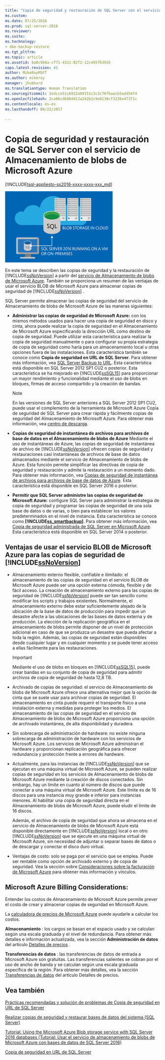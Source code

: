 ```yaml
---
title: "Copia de seguridad y restauración de SQL Server con el servicio de Almacenamiento de blobs de Microsoft Azure | Microsoft Docs"
ms.custom: 
ms.date: 07/25/2016
ms.prod: sql-server-2016
ms.reviewer: 
ms.suite: 
ms.technology:
- dbe-backup-restore
ms.tgt_pltfrm: 
ms.topic: article
ms.assetid: 6a0c9b6a-cf71-4311-82f2-12c445f63935
caps.latest.revision: 41
author: MikeRayMSFT
ms.author: mikeray
manager: jhubbard
ms.translationtype: Human Translation
ms.sourcegitcommit: 2edcce51c6822a89151c3c3c76fbaacb5edd54f4
ms.openlocfilehash: 2ca66cdb80dd12a242b2c9e8130cf3236e47371c
ms.contentlocale: es-es
ms.lasthandoff: 06/22/2017

---
```

# <a name="sql-server-backup-and-restore-with-microsoft-azure-blob-storage-service"></a>Copia de seguridad y restauración de SQL Server con el servicio de Almacenamiento de blobs de Microsoft Azure
[!INCLUDE[tsql-appliesto-ss2016-xxxx-xxxx-xxx_md](../../includes/tsql-appliesto-ss2016-xxxx-xxxx-xxx-md.md)]

  ![Copia de seguridad en un gráfico de blobs de Azure](../../relational-databases/backup-restore/media/backup-to-azure-blob-graphic.png "Copia de seguridad en un gráfico de blobs de Azure")  
  
 En este tema se describen las copias de seguridad y la restauración de [!INCLUDE[ssNoVersion](../../includes/ssnoversion-md.md)] a partir del [servicio de Almacenamiento de blobs de Microsoft Azure](http://www.windowsazure.com/develop/net/how-to-guides/blob-storage/). También se proporciona un resumen de las ventajas de usar el servicio BLOB de Microsoft Azure para almacenar copias de seguridad de [!INCLUDE[ssNoVersion](../../includes/ssnoversion-md.md)] .  
  
 SQL Server permite almacenar las copias de seguridad del servicio de Almacenamiento de blobs de Microsoft Azure de las maneras siguientes:  
  
-   **Administrar las copias de seguridad de Microsoft Azure:** con los mismos métodos usados para hacer una copia de seguridad en disco y cinta, ahora puede realizar la copia de seguridad en el Almacenamiento de Microsoft Azure especificando la dirección URL como destino de copia de seguridad. Puede utilizar esta característica para realizar la copia de seguridad manualmente o para configurar su propia estrategia de copia de seguridad como haría para un almacenamiento local u otras opciones fuera de las instalaciones. Esta característica también se conoce como **Copia de seguridad en URL de SQL Server**. Para obtener más información, vea [SQL Server Backup to URL](../../relational-databases/backup-restore/sql-server-backup-to-url.md). Esta característica está disponible en SQL Server 2012 SP1 CU2 o posterior. Esta característica se ha mejorado en [!INCLUDE[ssSQL15](../../includes/sssql15-md.md)] para proporcionar un mayor rendimiento y funcionalidad mediante el uso de blobs en bloques, firmas de acceso compartido y la creación de bandas.  
  
    > [!NOTE]  
    >  En las versiones de SQL Server anteriores a SQL Server 2012 SP1 CU2, puede usar el complemento de la herramienta de Microsoft Azure Copia de seguridad de SQL Server para crear rápida y fácilmente copias de seguridad del Almacenamiento de Microsoft Azure. Para obtener más información, vea [centro de descarga](http://go.microsoft.com/fwlink/?LinkID=324399).  
  
-   **Copias de seguridad de instantánea de archivos para archivos de base de datos en el Almacenamiento de blobs de Azure** Mediante el uso de instantáneas de Azure, las copias de seguridad de instantánea de archivo de [!INCLUDE[ssNoVersion](../../includes/ssnoversion-md.md)] ofrecen copias de seguridad y restauraciones casi instantáneas de archivos de base de datos almacenados mediante el servicio de Almacenamiento de blobs de Azure. Esta función permite simplificar las directivas de copia de seguridad y restauración y admite la restauración a un momento dado. Para obtener más información, vea [Copias de seguridad de instantánea de archivos para archivos de base de datos de Azure](../../relational-databases/backup-restore/file-snapshot-backups-for-database-files-in-azure.md). Esta característica está disponible en SQL Server 2016 o posterior.  
  
-   **Permitir que SQL Server administre las copias de seguridad de Microsoft Azure:** configure SQL Server para administrar la estrategia de copia de seguridad y programar las copias de seguridad de una sola base de datos o de varias, o bien para establecer los valores predeterminados en el nivel de instancia. Esta característica se conoce como **[!INCLUDE[ss_smartbackup](../../includes/ss-smartbackup-md.md)]**. Para obtener más información, vea [Copia de seguridad administrada de SQL Server en Microsoft Azure](../../relational-databases/backup-restore/sql-server-managed-backup-to-microsoft-azure.md). Esta característica está disponible en SQL Server 2014 o posterior.  
  
## <a name="benefits-of-using-the-microsoft-azure-blob-service-for-includessnoversionincludesssnoversion-mdmd-backups"></a>Ventajas de usar el servicio BLOB de Microsoft Azure para las copias de seguridad de [!INCLUDE[ssNoVersion](../../includes/ssnoversion-md.md)]  
  
-   Almacenamiento externo flexible, confiable e ilimitado: el almacenamiento de las copias de seguridad en el servicio BLOB de Microsoft Azure puede ser una opción externa cómoda, flexible y de fácil acceso. La creación de almacenamiento externo para las copias de seguridad de [!INCLUDE[ssNoVersion](../../includes/ssnoversion-md.md)] puede ser tan sencillo como modificar los scripts y trabajos existentes. Normalmente, el almacenamiento externo debe estar suficientemente alejado de la ubicación de la base de datos de producción para impedir que un desastre afecte a las ubicaciones de las bases de datos externa y de producción. La elección de la replicación geográfica en el almacenamiento de blobs permite disponer de un nivel de protección adicional en caso de que se produzca un desastre que pueda afectar a toda la región. Además, las copias de seguridad están disponibles desde cualquier lugar y en cualquier momento y se puede tener acceso a ellas fácilmente para las restauraciones.  
  
    > [!IMPORTANT]  
    >  Mediante el uso de blobs en bloques en [!INCLUDE[ssSQL15](../../includes/sssql15-md.md)], puede crear bandas en su conjunto de copia de seguridad para admitir archivos de copia de seguridad de hasta 12,8 TB.  
  
-   Archivado de copias de seguridad: el servicio de Almacenamiento de blobs de Microsoft Azure ofrece una alternativa mejor que la opción de cinta que se suele usar para archivar copias de seguridad. El almacenamiento en cinta puede requerir el transporte físico a una instalación externa y medidas para proteger los medios. El almacenamiento de las copias de seguridad en el servicio de Almacenamiento de blobs de Microsoft Azure proporciona una opción de archivado instantánea, de alta disponibilidad y duradera.  
  
-   Sin sobrecarga de administración de hardware: no existe ninguna sobrecarga de administración de hardware con los servicios de Microsoft Azure. Los servicios de Microsoft Azure administran el hardware y proporcionan replicación geográfica para ofrecer redundancia y protección frente a errores de hardware.  
  
-   Actualmente, para las instancias de [!INCLUDE[ssNoVersion](../../includes/ssnoversion-md.md)] que se ejecutan en una máquina virtual de Microsoft Azure, se pueden realizar copias de seguridad en los servicios de Almacenamiento de blobs de Microsoft Azure mediante la creación de discos conectados. Sin embargo, hay un límite en cuanto al número de discos que puede conectar a una máquina virtual de Microsoft Azure. Este límite es de 16 discos para una instancia muy grande e inferior para instancias menores. Al habilitar una copia de seguridad directa en el Almacenamiento de blobs de Microsoft Azure, puede eludir el límite de 16 discos.  
  
     Además, el archivo de copia de seguridad que ahora se almacena en el servicio de Almacenamiento de blobs de Microsoft Azure está disponible directamente en [!INCLUDE[ssNoVersion](../../includes/ssnoversion-md.md)] local o en otro [!INCLUDE[ssNoVersion](../../includes/ssnoversion-md.md)] que se ejecute en una máquina virtual de Microsoft Azure, sin necesidad de adjuntar o separar bases de datos o de descargar y conectar el disco duro virtual.  
  
-   Ventajas de costo: solo se paga por el servicio que se emplea. Puede ser rentable como opción de archivado externo y de copia de seguridad. Vea la sección sobre [Consideraciones sobre la facturación de Microsoft Azure](#Billing) para obtener más información y vínculos.  
  
##  <a name="Billing"></a> Microsoft Azure Billing Considerations:  
 Entender los costos de Almacenamiento de Microsoft Azure permite prever el costo de crear y almacenar copias de seguridad en Microsoft Azure.  
  
 La [calculadora de precios de Microsoft Azure](http://go.microsoft.com/fwlink/?LinkId=277060) puede ayudarle a calcular los costos.  
  
 **Almacenamiento** : los cargos se basan en el espacio usado y se calculan según una escala graduada y el nivel de redundancia. Para obtener más detalles e información actualizada, vea la sección **Administración de datos** del artículo [Detalles de precios](http://go.microsoft.com/fwlink/?LinkId=277059) .  
  
 **Transferencias de datos** : las transferencias de datos de entrada a Microsoft Azure son gratuitas. Las transferencias salientes se cobran por el uso de ancho de banda y se calculan según una escala graduada específica de la región. Para obtener más detalles, vea la sección [Transferencias de datos](http://go.microsoft.com/fwlink/?LinkId=277061) del artículo Detalles de precios.  
  
## <a name="see-also"></a>Vea también  

[Prácticas recomendadas y solución de problemas de Copia de seguridad en URL de SQL Server](../../relational-databases/backup-restore/sql-server-backup-to-url-best-practices-and-troubleshooting.md)   

[Realizar copias de seguridad y restaurar bases de datos del sistema &#40;SQL Server&#41;](../../relational-databases/backup-restore/back-up-and-restore-of-system-databases-sql-server.md)   

[Tutorial: Using the Microsoft Azure Blob storage service with SQL Server 2016 databases (Tutorial: Usar el servicio de almacenamiento de blobs de Microsoft Azure con bases de datos de SQL Server 2016)](../tutorial-use-azure-blob-storage-service-with-sql-server-2016.md)

[Copia de seguridad en URL de SQL Server](../../relational-databases/backup-restore/sql-server-backup-to-url.md)  
  
  

